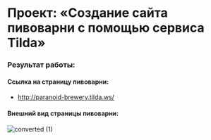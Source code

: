 # Проект: «Создание сайта пивоварни с помощью сервиса Tilda»

### Результат работы:

#### Ссылка на страницу пивоварни:

+ http://paranoid-brewery.tilda.ws/

#### Внешний вид страницы пивоварни:

![converted (1)](https://github.com/ParamonovIvan/Website_Paranoid-Brewery_Tilda/assets/131868856/75a1aef4-c171-49ca-8df0-4e389df0619c)
